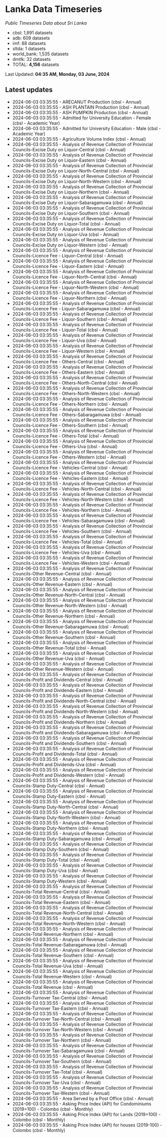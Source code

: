 # Lanka Data Timeseries
*Public Timeseries Data about Sri Lanka*

* cbsl: 1,891 datasets
* adb: 609 datasets
* imf: 88 datasets
* sltda: 1 datasets
* world_bank: 1,535 datasets
* dmtlk: 32 datasets
* TOTAL: **4,156** datasets

Last Updated: **04:35 AM, Monday, 03 June, 2024**

## Latest updates

* 2024-06-03 03:35:55 - ARECANUT Production (cbsl - Annual)
* 2024-06-03 03:35:55 - ASH PLANTAIN Production (cbsl - Annual)
* 2024-06-03 03:35:55 - ASH PUMPKIN Production (cbsl - Annual)
* 2024-06-03 03:35:55 - Admitted for University Education - Female (cbsl - Academic Year)
* 2024-06-03 03:35:55 - Admitted for University Education - Male (cbsl - Academic Year)
* 2024-06-03 03:35:55 - Agriculture Volume Index (cbsl - Annual)
* 2024-06-03 03:35:55 - Analysis of Revenue Collection of Provincial Councils-Excise Duty on Liquor-Central (cbsl - Annual)
* 2024-06-03 03:35:55 - Analysis of Revenue Collection of Provincial Councils-Excise Duty on Liquor-Eastern (cbsl - Annual)
* 2024-06-03 03:35:55 - Analysis of Revenue Collection of Provincial Councils-Excise Duty on Liquor-North-Central (cbsl - Annual)
* 2024-06-03 03:35:55 - Analysis of Revenue Collection of Provincial Councils-Excise Duty on Liquor-North-Western (cbsl - Annual)
* 2024-06-03 03:35:55 - Analysis of Revenue Collection of Provincial Councils-Excise Duty on Liquor-Northern (cbsl - Annual)
* 2024-06-03 03:35:55 - Analysis of Revenue Collection of Provincial Councils-Excise Duty on Liquor-Sabaragamuwa (cbsl - Annual)
* 2024-06-03 03:35:55 - Analysis of Revenue Collection of Provincial Councils-Excise Duty on Liquor-Southern (cbsl - Annual)
* 2024-06-03 03:35:55 - Analysis of Revenue Collection of Provincial Councils-Excise Duty on Liquor-Total (cbsl - Annual)
* 2024-06-03 03:35:55 - Analysis of Revenue Collection of Provincial Councils-Excise Duty on Liquor-Uva (cbsl - Annual)
* 2024-06-03 03:35:55 - Analysis of Revenue Collection of Provincial Councils-Excise Duty on Liquor-Western (cbsl - Annual)
* 2024-06-03 03:35:55 - Analysis of Revenue Collection of Provincial Councils-Licence Fee - Liquor-Central (cbsl - Annual)
* 2024-06-03 03:35:55 - Analysis of Revenue Collection of Provincial Councils-Licence Fee - Liquor-Eastern (cbsl - Annual)
* 2024-06-03 03:35:55 - Analysis of Revenue Collection of Provincial Councils-Licence Fee - Liquor-North-Central (cbsl - Annual)
* 2024-06-03 03:35:55 - Analysis of Revenue Collection of Provincial Councils-Licence Fee - Liquor-North-Western (cbsl - Annual)
* 2024-06-03 03:35:55 - Analysis of Revenue Collection of Provincial Councils-Licence Fee - Liquor-Northern (cbsl - Annual)
* 2024-06-03 03:35:55 - Analysis of Revenue Collection of Provincial Councils-Licence Fee - Liquor-Sabaragamuwa (cbsl - Annual)
* 2024-06-03 03:35:55 - Analysis of Revenue Collection of Provincial Councils-Licence Fee - Liquor-Southern (cbsl - Annual)
* 2024-06-03 03:35:55 - Analysis of Revenue Collection of Provincial Councils-Licence Fee - Liquor-Total (cbsl - Annual)
* 2024-06-03 03:35:55 - Analysis of Revenue Collection of Provincial Councils-Licence Fee - Liquor-Uva (cbsl - Annual)
* 2024-06-03 03:35:55 - Analysis of Revenue Collection of Provincial Councils-Licence Fee - Liquor-Western (cbsl - Annual)
* 2024-06-03 03:35:55 - Analysis of Revenue Collection of Provincial Councils-Licence Fee - Others-Central (cbsl - Annual)
* 2024-06-03 03:35:55 - Analysis of Revenue Collection of Provincial Councils-Licence Fee - Others-Eastern (cbsl - Annual)
* 2024-06-03 03:35:55 - Analysis of Revenue Collection of Provincial Councils-Licence Fee - Others-North-Central (cbsl - Annual)
* 2024-06-03 03:35:55 - Analysis of Revenue Collection of Provincial Councils-Licence Fee - Others-North-Western (cbsl - Annual)
* 2024-06-03 03:35:55 - Analysis of Revenue Collection of Provincial Councils-Licence Fee - Others-Northern (cbsl - Annual)
* 2024-06-03 03:35:55 - Analysis of Revenue Collection of Provincial Councils-Licence Fee - Others-Sabaragamuwa (cbsl - Annual)
* 2024-06-03 03:35:55 - Analysis of Revenue Collection of Provincial Councils-Licence Fee - Others-Southern (cbsl - Annual)
* 2024-06-03 03:35:55 - Analysis of Revenue Collection of Provincial Councils-Licence Fee - Others-Total (cbsl - Annual)
* 2024-06-03 03:35:55 - Analysis of Revenue Collection of Provincial Councils-Licence Fee - Others-Uva (cbsl - Annual)
* 2024-06-03 03:35:55 - Analysis of Revenue Collection of Provincial Councils-Licence Fee - Others-Western (cbsl - Annual)
* 2024-06-03 03:35:55 - Analysis of Revenue Collection of Provincial Councils-Licence Fee - Vehicles-Central (cbsl - Annual)
* 2024-06-03 03:35:55 - Analysis of Revenue Collection of Provincial Councils-Licence Fee - Vehicles-Eastern (cbsl - Annual)
* 2024-06-03 03:35:55 - Analysis of Revenue Collection of Provincial Councils-Licence Fee - Vehicles-North-Central (cbsl - Annual)
* 2024-06-03 03:35:55 - Analysis of Revenue Collection of Provincial Councils-Licence Fee - Vehicles-North-Western (cbsl - Annual)
* 2024-06-03 03:35:55 - Analysis of Revenue Collection of Provincial Councils-Licence Fee - Vehicles-Northern (cbsl - Annual)
* 2024-06-03 03:35:55 - Analysis of Revenue Collection of Provincial Councils-Licence Fee - Vehicles-Sabaragamuwa (cbsl - Annual)
* 2024-06-03 03:35:55 - Analysis of Revenue Collection of Provincial Councils-Licence Fee - Vehicles-Southern (cbsl - Annual)
* 2024-06-03 03:35:55 - Analysis of Revenue Collection of Provincial Councils-Licence Fee - Vehicles-Total (cbsl - Annual)
* 2024-06-03 03:35:55 - Analysis of Revenue Collection of Provincial Councils-Licence Fee - Vehicles-Uva (cbsl - Annual)
* 2024-06-03 03:35:55 - Analysis of Revenue Collection of Provincial Councils-Licence Fee - Vehicles-Western (cbsl - Annual)
* 2024-06-03 03:35:55 - Analysis of Revenue Collection of Provincial Councils-Other Revenue-Central (cbsl - Annual)
* 2024-06-03 03:35:55 - Analysis of Revenue Collection of Provincial Councils-Other Revenue-Eastern (cbsl - Annual)
* 2024-06-03 03:35:55 - Analysis of Revenue Collection of Provincial Councils-Other Revenue-North-Central (cbsl - Annual)
* 2024-06-03 03:35:55 - Analysis of Revenue Collection of Provincial Councils-Other Revenue-North-Western (cbsl - Annual)
* 2024-06-03 03:35:55 - Analysis of Revenue Collection of Provincial Councils-Other Revenue-Northern (cbsl - Annual)
* 2024-06-03 03:35:55 - Analysis of Revenue Collection of Provincial Councils-Other Revenue-Sabaragamuwa (cbsl - Annual)
* 2024-06-03 03:35:55 - Analysis of Revenue Collection of Provincial Councils-Other Revenue-Southern (cbsl - Annual)
* 2024-06-03 03:35:55 - Analysis of Revenue Collection of Provincial Councils-Other Revenue-Total (cbsl - Annual)
* 2024-06-03 03:35:55 - Analysis of Revenue Collection of Provincial Councils-Other Revenue-Uva (cbsl - Annual)
* 2024-06-03 03:35:55 - Analysis of Revenue Collection of Provincial Councils-Other Revenue-Western (cbsl - Annual)
* 2024-06-03 03:35:55 - Analysis of Revenue Collection of Provincial Councils-Profit and Dividends-Central (cbsl - Annual)
* 2024-06-03 03:35:55 - Analysis of Revenue Collection of Provincial Councils-Profit and Dividends-Eastern (cbsl - Annual)
* 2024-06-03 03:35:55 - Analysis of Revenue Collection of Provincial Councils-Profit and Dividends-North-Central (cbsl - Annual)
* 2024-06-03 03:35:55 - Analysis of Revenue Collection of Provincial Councils-Profit and Dividends-North-Western (cbsl - Annual)
* 2024-06-03 03:35:55 - Analysis of Revenue Collection of Provincial Councils-Profit and Dividends-Northern (cbsl - Annual)
* 2024-06-03 03:35:55 - Analysis of Revenue Collection of Provincial Councils-Profit and Dividends-Sabaragamuwa (cbsl - Annual)
* 2024-06-03 03:35:55 - Analysis of Revenue Collection of Provincial Councils-Profit and Dividends-Southern (cbsl - Annual)
* 2024-06-03 03:35:55 - Analysis of Revenue Collection of Provincial Councils-Profit and Dividends-Total (cbsl - Annual)
* 2024-06-03 03:35:55 - Analysis of Revenue Collection of Provincial Councils-Profit and Dividends-Uva (cbsl - Annual)
* 2024-06-03 03:35:55 - Analysis of Revenue Collection of Provincial Councils-Profit and Dividends-Western (cbsl - Annual)
* 2024-06-03 03:35:55 - Analysis of Revenue Collection of Provincial Councils-Stamp Duty-Central (cbsl - Annual)
* 2024-06-03 03:35:55 - Analysis of Revenue Collection of Provincial Councils-Stamp Duty-Eastern (cbsl - Annual)
* 2024-06-03 03:35:55 - Analysis of Revenue Collection of Provincial Councils-Stamp Duty-North-Central (cbsl - Annual)
* 2024-06-03 03:35:55 - Analysis of Revenue Collection of Provincial Councils-Stamp Duty-North-Western (cbsl - Annual)
* 2024-06-03 03:35:55 - Analysis of Revenue Collection of Provincial Councils-Stamp Duty-Northern (cbsl - Annual)
* 2024-06-03 03:35:55 - Analysis of Revenue Collection of Provincial Councils-Stamp Duty-Sabaragamuwa (cbsl - Annual)
* 2024-06-03 03:35:55 - Analysis of Revenue Collection of Provincial Councils-Stamp Duty-Southern (cbsl - Annual)
* 2024-06-03 03:35:55 - Analysis of Revenue Collection of Provincial Councils-Stamp Duty-Total (cbsl - Annual)
* 2024-06-03 03:35:55 - Analysis of Revenue Collection of Provincial Councils-Stamp Duty-Uva (cbsl - Annual)
* 2024-06-03 03:35:55 - Analysis of Revenue Collection of Provincial Councils-Stamp Duty-Western (cbsl - Annual)
* 2024-06-03 03:35:55 - Analysis of Revenue Collection of Provincial Councils-Total Revenue-Central (cbsl - Annual)
* 2024-06-03 03:35:55 - Analysis of Revenue Collection of Provincial Councils-Total Revenue-Eastern (cbsl - Annual)
* 2024-06-03 03:35:55 - Analysis of Revenue Collection of Provincial Councils-Total Revenue-North-Central (cbsl - Annual)
* 2024-06-03 03:35:55 - Analysis of Revenue Collection of Provincial Councils-Total Revenue-North-Western (cbsl - Annual)
* 2024-06-03 03:35:55 - Analysis of Revenue Collection of Provincial Councils-Total Revenue-Northern (cbsl - Annual)
* 2024-06-03 03:35:55 - Analysis of Revenue Collection of Provincial Councils-Total Revenue-Sabaragamuwa (cbsl - Annual)
* 2024-06-03 03:35:55 - Analysis of Revenue Collection of Provincial Councils-Total Revenue-Southern (cbsl - Annual)
* 2024-06-03 03:35:55 - Analysis of Revenue Collection of Provincial Councils-Total Revenue-Uva (cbsl - Annual)
* 2024-06-03 03:35:55 - Analysis of Revenue Collection of Provincial Councils-Total Revenue-Western (cbsl - Annual)
* 2024-06-03 03:35:55 - Analysis of Revenue Collection of Provincial Councils-Total Revenue (cbsl - Annual)
* 2024-06-03 03:35:55 - Analysis of Revenue Collection of Provincial Councils-Turnover Tax-Central (cbsl - Annual)
* 2024-06-03 03:35:55 - Analysis of Revenue Collection of Provincial Councils-Turnover Tax-Eastern (cbsl - Annual)
* 2024-06-03 03:35:55 - Analysis of Revenue Collection of Provincial Councils-Turnover Tax-North-Central (cbsl - Annual)
* 2024-06-03 03:35:55 - Analysis of Revenue Collection of Provincial Councils-Turnover Tax-North-Western (cbsl - Annual)
* 2024-06-03 03:35:55 - Analysis of Revenue Collection of Provincial Councils-Turnover Tax-Northern (cbsl - Annual)
* 2024-06-03 03:35:55 - Analysis of Revenue Collection of Provincial Councils-Turnover Tax-Sabaragamuwa (cbsl - Annual)
* 2024-06-03 03:35:55 - Analysis of Revenue Collection of Provincial Councils-Turnover Tax-Southern (cbsl - Annual)
* 2024-06-03 03:35:55 - Analysis of Revenue Collection of Provincial Councils-Turnover Tax-Total (cbsl - Annual)
* 2024-06-03 03:35:55 - Analysis of Revenue Collection of Provincial Councils-Turnover Tax-Uva (cbsl - Annual)
* 2024-06-03 03:35:55 - Analysis of Revenue Collection of Provincial Councils-Turnover Tax-Western (cbsl - Annual)
* 2024-06-03 03:35:55 - Area Served by a Post Office (cbsl - Annual)
* 2024-06-03 03:35:55 - Asking Price Index (API) for Condominiums (2019=100) - Colombo (cbsl - Monthly)
* 2024-06-03 03:35:55 - Asking Price Index (API) for Lands (2019=100) - Colombo (cbsl - Monthly)
* 2024-06-03 03:35:55 - Asking Price Index (API) for houses (2019-100) - Colombo (cbsl - Monthly)